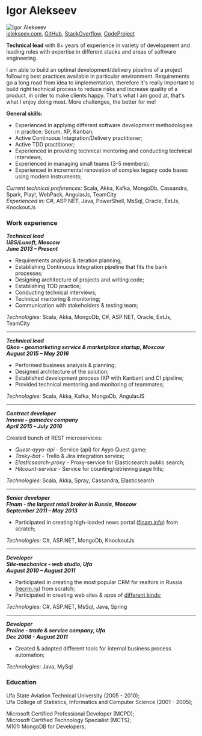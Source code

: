 # Igor Alekseev


![Igor Alekseev](https://avatars0.githubusercontent.com/u/3104258?v=3&s=150 "Igor Alekseev")  
[ialekseev.com](http://ialekseev.com), [GitHub](https://github.com/ialekseev), [StackOverflow](http://stackoverflow.com/users/4120091/ialekseev), [CodeProject](http://www.codeproject.com/Members/Alekseev-Igor)   

__Technical lead__ with 8+ years of experience in variety of development and leading roles with expertise in different stacks and areas of software engineering.  

I am able to build an optimal development/delivery pipeline of a project following best practices available in particular environment. Requirements go a long road from idea to implementation, therefore it's really important to build right technical process to reduce risks and increase quality of a product, in order to make clients happy. That's what I am good at, that's what I enjoy doing most. More challenges, the better for me!

__General skills:__
 * Experienced in applying different software development methodologies in practice: Scrum, XP, Kanban; 
 * Active Continuous Integration/Delivery practitioner; 
 * Active TDD practitioner;  
 * Experienced in providing technical mentoring  and conducting technical interviews; 
 * Experienced in managing small teams (3-5 members); 
 * Experienced in incremental renovation of complex legacy code bases using modern instruments; 

*Current technical preferences:*
Scala, Akka, Kafka, MongoDb, Cassandra, Spark, Play!, WebPack, AngularJs, TeamCity  
*Experienced in:*
C#, ASP.NET, Java, PowerShell,  MsSql, Oracle, ExtJs, KnockoutJs

### Work experience

**_Technical lead   
UBS/Luxoft, Moscow   
June 2013 – Present_**   

 * Requirements analysis & iteration planning;
 * Establishing Continuous Integration pipeline that fits the bank processes;
 * Designing architecture of projects and writing code;
 * Establishing TDD practice; 
 * Conducting technical interviews;
 * Technical mentoring & monitoring;
 * Communication with stakeholders & testing team;

*Technologies:* Scala, Akka, MongoDb, C#, ASP.NET, Oracle, ExtJs, TeamCity
___

**_Technical lead  
Qkoo - geomarketing service & marketplace startup, Moscow  
August 2015 – May 2016_**  

 * Performed business analysis & planning;
 * Designed architecture of the solution;
 * Established development process (XP with Kanban) and CI pipeline;
 * Provided technical mentoring and monitoring of teammates;

*Technologies:* Scala, Akka, Kafka, MongoDb, AngularJS
___

**_Contract developer  
Innova - gamedev company  
April 2015 – July 2016_**  

 Created bunch of REST microservices:
 
 * *Quest-ayyo-api* - Service (api) for Ayyo Quest game;    
 * *Tasky-bot* - Trello & Jira integration service;   
 * *Elasticsearch-proxy* - Proxy-service for Elasticsearch public search;  
 * *Hitcount-service* - Service for counting/retrieving page hits;  
  
*Technologies:* Scala, Akka, Spray, Cassandra, Elasticsearch

___

**_Senior developer  
Finam - the largest retail broker in Russia, Moscow  
September 2011 – May 2013_**  

 * Participated in creating high-loaded news portal ([finam.info](http://finam.info/)) from scratch; 
 
*Technologies:* C#, ASP.NET, MongoDb, KnockoutJs

___

**_Developer  
Site-mechanics - web studio, Ufa  
August 2010 –  August 2011_**  

 * Participated in creating the most popular CRM for realtors in Russia ([recrm.ru](http://recrm.ru/)) from scratch; 
 * Participated in creating web sites & apps of [different kinds](http://site-mechanics.com/); 

*Technologies:* C#, ASP.NET, MsSql, Java, Spring 

___

**_Developer  
Proline - trade & service company, Ufa  
Dec 2008 - August 2011_**  
 
 * Created & adopted different tools for internal business process automation;

*Technologies:* Java, MySql 

### Education

Ufa State Aviation Technical University (2005 - 2010);  
Ufa College of Statistics, Informatics and Computer Science (2001 - 2005);

Microsoft Certified Professional Developer (MCPD);  
Microsoft Certified Technology Specialist (MCTS);  
M101: MongoDB for Developers;  
